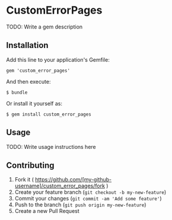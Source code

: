 # CustomErrorPages

TODO: Write a gem description

## Installation

Add this line to your application's Gemfile:

    gem 'custom_error_pages'

And then execute:

    $ bundle

Or install it yourself as:

    $ gem install custom_error_pages

## Usage

TODO: Write usage instructions here

## Contributing

1. Fork it ( https://github.com/[my-github-username]/custom_error_pages/fork )
2. Create your feature branch (`git checkout -b my-new-feature`)
3. Commit your changes (`git commit -am 'Add some feature'`)
4. Push to the branch (`git push origin my-new-feature`)
5. Create a new Pull Request
